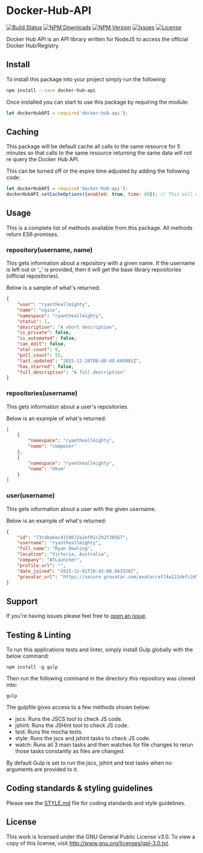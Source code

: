 # Docker-Hub-API
[![Build Status](https://img.shields.io/travis/RyanTheAllmighty/Docker-Hub-API.svg?style=flat-square)](https://travis-ci.org/RyanTheAllmighty/Docker-Hub-API)
[![NPM Downloads](https://img.shields.io/npm/dt/docker-hub-api.svg?style=flat-square)](https://www.npmjs.com/package/docker-hub-api)
[![NPM Version](https://img.shields.io/npm/v/docker-hub-api.svg?style=flat-square)](https://www.npmjs.com/package/docker-hub-api)
[![Issues](https://img.shields.io/github/issues/RyanTheAllmighty/Docker-Hub-API.svg?style=flat-square)](https://github.com/RyanTheAllmighty/Docker-Hub-API/issues)
[![License](https://img.shields.io/badge/license-GPLv3-blue.svg?style=flat-square)](https://raw.githubusercontent.com/RyanTheAllmighty/Docker-Hub-API/master/LICENSE)

Docker Hub API is an API library written for NodeJS to access the official Docker Hub/Registry.

## Install
To install this package into your project simply run the following:

```sh
npm install --save docker-hub-api
```

Once installed you can start to use this package by requiring the module:

```js
let dockerHubAPI = require('docker-hub-api');
```

## Caching
This package will be default cache all calls to the same resource for 5 minutes so that calls to the same resource returning the same data will not re query the Docker Hub API.

This can be turned off or the expire time adjusted by adding the following code:

```js
let dockerHubAPI = require('docker-hub-api');
dockerHubAPI.setCacheOptions({enabled: true, time: 60}); // This will enable the cache and cache things for 60 seconds
```

## Usage
This is a complete list of methods available from this package. All methods return ES6 promises.

### repository(username, name)
This gets information about a repository with a given name. If the username is left out or '_' is provided, then it will get the base library repositories (official repositories).

Below is a sample of what's returned:

```json
{
    "user": "ryantheallmighty",
    "name": "nginx",
    "namespace": "ryantheallmighty",
    "status": 1,
    "description": "A short description",
    "is_private": false,
    "is_automated": false,
    "can_edit": false,
    "star_count": 0,
    "pull_count": 55,
    "last_updated": "2015-12-10T08:48:49.665081Z",
    "has_starred": false,
    "full_description": "A full description"
}
```

### repositories(username)
This gets information about a user's repositories.

Below is an example of what's returned:

```json
[
    {
        "namespace": "ryantheallmighty",
        "name": "composer"
    },
    {
        "namespace": "ryantheallmighty",
        "name": "hhvm"
    }
]
```

### user(username)
This gets information about a user with the given username.

Below is an example of what's returned:

```json
{
    "id": "73cdba6ec4154672a2ef01c292f38567",
    "username": "ryantheallmighty",
    "full_name": "Ryan Dowling",
    "location": "Victoria, Australia",
    "company": "ATLauncher",
    "profile_url": "",
    "date_joined": "2015-12-01T10:42:00.663328Z",
    "gravatar_url": "https://secure.gravatar.com/avatar/af74a121defc2d50f39c7ee3641131cc.jpg?s=80&r=g&d=mm"
}
```

## Support
If you're having issues please feel free to [open an issue](https://github.com/RyanTheAllmighty/Docker-Hub-API/issues/new).

## Testing & Linting
To run this applications tests and linter, simply install Gulp globally with the below command:

```
npm install -g gulp
```

Then run the following command in the directory this repository was cloned into:

```
gulp
```

The gulpfile gives access to a few methods shown below:

- jscs: Runs the JSCS tool to check JS code.
- jshint: Runs the JSHint tool to check JS code.
- test: Runs the mocha tests.
- style: Runs the jscs and jshint tasks to check JS code.
- watch: Runs all 3 main tasks and then watches for file changes to rerun those tasks constantly as files are changed.

By default Gulp is set to run the jscs, jshint and test tasks when no arguments are provided to it.

## Coding standards & styling guidelines
Please see the [STYLE.md](https://github.com/RyanTheAllmighty/Docker-Hub-API/blob/master/STYLE.md) file for coding standards and style guidelines.

## License
This work is licensed under the GNU General Public License v3.0. To view a copy of this license, visit http://www.gnu.org/licenses/gpl-3.0.txt.
